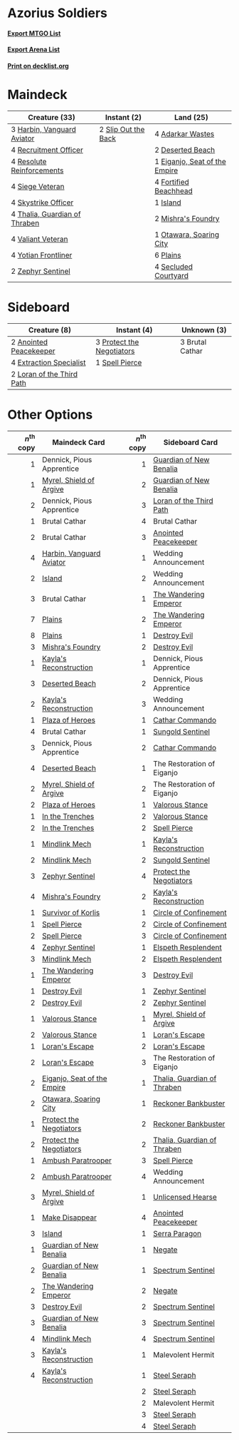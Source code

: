 # Azorius Soldiers

#### [Export MTGO List](../collection/Azorius%20Soldiers/Azorius%20Soldiers.txt)
#### [Export Arena List](../collection/Azorius%20Soldiers/Azorius%20Soldiers_arena.txt)
#### [Print on decklist.org](http://decklist.org/?deckmain=4%09Adarkar%20Wastes%0A2%09Deserted%20Beach%0A1%09Eiganjo,%20Seat%20of%20the%20Empire%0A4%09Fortified%20Beachhead%0A3%09Harbin,%20Vanguard%20Aviator%0A1%09Island%0A2%09Mishra's%20Foundry%0A1%09Otawara,%20Soaring%20City%0A6%09Plains%0A4%09Recruitment%20Officer%0A4%09Resolute%20Reinforcements%0A4%09Secluded%20Courtyard%0A4%09Siege%20Veteran%0A4%09Skystrike%20Officer%0A2%09Slip%20Out%20the%20Back%0A4%09Thalia,%20Guardian%20of%20Thraben%0A4%09Valiant%20Veteran%0A4%09Yotian%20Frontliner%0A2%09Zephyr%20Sentinel&deckside=2%09Anointed%20Peacekeeper%0A3%09Brutal%20Cathar%0A4%09Extraction%20Specialist%0A2%09Loran%20of%20the%20Third%20Path%0A3%09Protect%20the%20Negotiators%0A1%09Spell%20Pierce)
# Maindeck

|                                             Creature (33)                                              |                                         Instant (2)                                          |                                               Land (25)                                                |
|--------------------------------------------------------------------------------------------------------|----------------------------------------------------------------------------------------------|--------------------------------------------------------------------------------------------------------|
|3 [Harbin, Vanguard Aviator](http://gatherer.wizards.com/Pages/Card/Details.aspx?multiverseid=583795)   |2 [Slip Out the Back](http://gatherer.wizards.com/Pages/Card/Details.aspx?multiverseid=555263)|4 [Adarkar Wastes](http://gatherer.wizards.com/Pages/Card/Details.aspx?multiverseid=129458)             |
|4 [Recruitment Officer](http://gatherer.wizards.com/Pages/Card/Details.aspx?multiverseid=583608)        |                                                                                              |2 [Deserted Beach](http://gatherer.wizards.com/Pages/Card/Details.aspx?multiverseid=535058)             |
|4 [Resolute Reinforcements](http://gatherer.wizards.com/Pages/Card/Details.aspx?multiverseid=574509)    |                                                                                              |1 [Eiganjo, Seat of the Empire](http://gatherer.wizards.com/Pages/Card/Details.aspx?multiverseid=548581)|
|4 [Siege Veteran](http://gatherer.wizards.com/Pages/Card/Details.aspx?multiverseid=583610)              |                                                                                              |4 [Fortified Beachhead](http://gatherer.wizards.com/Pages/Card/Details.aspx?multiverseid=583841)        |
|4 [Skystrike Officer](http://gatherer.wizards.com/Pages/Card/Details.aspx?multiverseid=583647)          |                                                                                              |1 [Island](http://gatherer.wizards.com/Pages/Card/Details.aspx?multiverseid=439857)                     |
|4 [Thalia, Guardian of Thraben](http://gatherer.wizards.com/Pages/Card/Details.aspx?multiverseid=442025)|                                                                                              |2 [Mishra's Foundry](http://gatherer.wizards.com/Pages/Card/Details.aspx?multiverseid=583844)           |
|4 [Valiant Veteran](http://gatherer.wizards.com/Pages/Card/Details.aspx?multiverseid=574518)            |                                                                                              |1 [Otawara, Soaring City](http://gatherer.wizards.com/Pages/Card/Details.aspx?multiverseid=548584)      |
|4 [Yotian Frontliner](http://gatherer.wizards.com/Pages/Card/Details.aspx?multiverseid=583627)          |                                                                                              |6 [Plains](http://gatherer.wizards.com/Pages/Card/Details.aspx?multiverseid=439856)                     |
|2 [Zephyr Sentinel](http://gatherer.wizards.com/Pages/Card/Details.aspx?multiverseid=583659)            |                                                                                              |4 [Secluded Courtyard](http://gatherer.wizards.com/Pages/Card/Details.aspx?multiverseid=548588)         |


# Sideboard

|                                            Creature (8)                                            |                                            Instant (4)                                             |  Unknown (3)  |
|----------------------------------------------------------------------------------------------------|----------------------------------------------------------------------------------------------------|---------------|
|2 [Anointed Peacekeeper](http://gatherer.wizards.com/Pages/Card/Details.aspx?multiverseid=574482)   |3 [Protect the Negotiators](http://gatherer.wizards.com/Pages/Card/Details.aspx?multiverseid=574542)|3 Brutal Cathar|
|4 [Extraction Specialist](http://gatherer.wizards.com/Pages/Card/Details.aspx?multiverseid=555213)  |1 [Spell Pierce](http://gatherer.wizards.com/Pages/Card/Details.aspx?multiverseid=425876)           |               |
|2 [Loran of the Third Path](http://gatherer.wizards.com/Pages/Card/Details.aspx?multiverseid=583597)|                                                                                                    |               |


# Other Options

|*n*<sup>th</sup> copy|                                            Maindeck Card                                             |*n*<sup>th</sup> copy|                                            Sideboard Card                                            |
|--------------------:|------------------------------------------------------------------------------------------------------|--------------------:|------------------------------------------------------------------------------------------------------|
|                    1|Dennick, Pious Apprentice                                                                             |                    1|[Guardian of New Benalia](http://gatherer.wizards.com/Pages/Card/Details.aspx?multiverseid=574499)    |
|                    1|[Myrel, Shield of Argive](http://gatherer.wizards.com/Pages/Card/Details.aspx?multiverseid=583603)    |                    2|[Guardian of New Benalia](http://gatherer.wizards.com/Pages/Card/Details.aspx?multiverseid=574499)    |
|                    2|Dennick, Pious Apprentice                                                                             |                    3|[Loran of the Third Path](http://gatherer.wizards.com/Pages/Card/Details.aspx?multiverseid=583597)    |
|                    1|Brutal Cathar                                                                                         |                    4|Brutal Cathar                                                                                         |
|                    2|Brutal Cathar                                                                                         |                    3|[Anointed Peacekeeper](http://gatherer.wizards.com/Pages/Card/Details.aspx?multiverseid=574482)       |
|                    4|[Harbin, Vanguard Aviator](http://gatherer.wizards.com/Pages/Card/Details.aspx?multiverseid=583795)   |                    1|Wedding Announcement                                                                                  |
|                    2|[Island](http://gatherer.wizards.com/Pages/Card/Details.aspx?multiverseid=439857)                     |                    2|Wedding Announcement                                                                                  |
|                    3|Brutal Cathar                                                                                         |                    1|[The Wandering Emperor](http://gatherer.wizards.com/Pages/Card/Details.aspx?multiverseid=548337)      |
|                    7|[Plains](http://gatherer.wizards.com/Pages/Card/Details.aspx?multiverseid=439856)                     |                    2|[The Wandering Emperor](http://gatherer.wizards.com/Pages/Card/Details.aspx?multiverseid=548337)      |
|                    8|[Plains](http://gatherer.wizards.com/Pages/Card/Details.aspx?multiverseid=439856)                     |                    1|[Destroy Evil](http://gatherer.wizards.com/Pages/Card/Details.aspx?multiverseid=574497)               |
|                    3|[Mishra's Foundry](http://gatherer.wizards.com/Pages/Card/Details.aspx?multiverseid=583844)           |                    2|[Destroy Evil](http://gatherer.wizards.com/Pages/Card/Details.aspx?multiverseid=574497)               |
|                    1|[Kayla's Reconstruction](http://gatherer.wizards.com/Pages/Card/Details.aspx?multiverseid=583595)     |                    1|Dennick, Pious Apprentice                                                                             |
|                    3|[Deserted Beach](http://gatherer.wizards.com/Pages/Card/Details.aspx?multiverseid=535058)             |                    2|Dennick, Pious Apprentice                                                                             |
|                    2|[Kayla's Reconstruction](http://gatherer.wizards.com/Pages/Card/Details.aspx?multiverseid=583595)     |                    3|Wedding Announcement                                                                                  |
|                    1|[Plaza of Heroes](http://gatherer.wizards.com/Pages/Card/Details.aspx?multiverseid=574732)            |                    1|[Cathar Commando](http://gatherer.wizards.com/Pages/Card/Details.aspx?multiverseid=534764)            |
|                    4|Brutal Cathar                                                                                         |                    1|[Sungold Sentinel](http://gatherer.wizards.com/Pages/Card/Details.aspx?multiverseid=534795)           |
|                    3|Dennick, Pious Apprentice                                                                             |                    2|[Cathar Commando](http://gatherer.wizards.com/Pages/Card/Details.aspx?multiverseid=534764)            |
|                    4|[Deserted Beach](http://gatherer.wizards.com/Pages/Card/Details.aspx?multiverseid=535058)             |                    1|The Restoration of Eiganjo                                                                            |
|                    2|[Myrel, Shield of Argive](http://gatherer.wizards.com/Pages/Card/Details.aspx?multiverseid=583603)    |                    2|The Restoration of Eiganjo                                                                            |
|                    2|[Plaza of Heroes](http://gatherer.wizards.com/Pages/Card/Details.aspx?multiverseid=574732)            |                    1|[Valorous Stance](http://gatherer.wizards.com/Pages/Card/Details.aspx?multiverseid=391950)            |
|                    1|[In the Trenches](http://gatherer.wizards.com/Pages/Card/Details.aspx?multiverseid=583593)            |                    2|[Valorous Stance](http://gatherer.wizards.com/Pages/Card/Details.aspx?multiverseid=391950)            |
|                    2|[In the Trenches](http://gatherer.wizards.com/Pages/Card/Details.aspx?multiverseid=583593)            |                    2|[Spell Pierce](http://gatherer.wizards.com/Pages/Card/Details.aspx?multiverseid=425876)               |
|                    1|[Mindlink Mech](http://gatherer.wizards.com/Pages/Card/Details.aspx?multiverseid=548359)              |                    1|[Kayla's Reconstruction](http://gatherer.wizards.com/Pages/Card/Details.aspx?multiverseid=583595)     |
|                    2|[Mindlink Mech](http://gatherer.wizards.com/Pages/Card/Details.aspx?multiverseid=548359)              |                    2|[Sungold Sentinel](http://gatherer.wizards.com/Pages/Card/Details.aspx?multiverseid=534795)           |
|                    3|[Zephyr Sentinel](http://gatherer.wizards.com/Pages/Card/Details.aspx?multiverseid=583659)            |                    4|[Protect the Negotiators](http://gatherer.wizards.com/Pages/Card/Details.aspx?multiverseid=574542)    |
|                    4|[Mishra's Foundry](http://gatherer.wizards.com/Pages/Card/Details.aspx?multiverseid=583844)           |                    2|[Kayla's Reconstruction](http://gatherer.wizards.com/Pages/Card/Details.aspx?multiverseid=583595)     |
|                    1|[Survivor of Korlis](http://gatherer.wizards.com/Pages/Card/Details.aspx?multiverseid=583613)         |                    1|[Circle of Confinement](http://gatherer.wizards.com/Pages/Card/Details.aspx?multiverseid=540834)      |
|                    1|[Spell Pierce](http://gatherer.wizards.com/Pages/Card/Details.aspx?multiverseid=425876)               |                    2|[Circle of Confinement](http://gatherer.wizards.com/Pages/Card/Details.aspx?multiverseid=540834)      |
|                    2|[Spell Pierce](http://gatherer.wizards.com/Pages/Card/Details.aspx?multiverseid=425876)               |                    3|[Circle of Confinement](http://gatherer.wizards.com/Pages/Card/Details.aspx?multiverseid=540834)      |
|                    4|[Zephyr Sentinel](http://gatherer.wizards.com/Pages/Card/Details.aspx?multiverseid=583659)            |                    1|[Elspeth Resplendent](http://gatherer.wizards.com/Pages/Card/Details.aspx?multiverseid=555212)        |
|                    3|[Mindlink Mech](http://gatherer.wizards.com/Pages/Card/Details.aspx?multiverseid=548359)              |                    2|[Elspeth Resplendent](http://gatherer.wizards.com/Pages/Card/Details.aspx?multiverseid=555212)        |
|                    1|[The Wandering Emperor](http://gatherer.wizards.com/Pages/Card/Details.aspx?multiverseid=548337)      |                    3|[Destroy Evil](http://gatherer.wizards.com/Pages/Card/Details.aspx?multiverseid=574497)               |
|                    1|[Destroy Evil](http://gatherer.wizards.com/Pages/Card/Details.aspx?multiverseid=574497)               |                    1|[Zephyr Sentinel](http://gatherer.wizards.com/Pages/Card/Details.aspx?multiverseid=583659)            |
|                    2|[Destroy Evil](http://gatherer.wizards.com/Pages/Card/Details.aspx?multiverseid=574497)               |                    2|[Zephyr Sentinel](http://gatherer.wizards.com/Pages/Card/Details.aspx?multiverseid=583659)            |
|                    1|[Valorous Stance](http://gatherer.wizards.com/Pages/Card/Details.aspx?multiverseid=391950)            |                    1|[Myrel, Shield of Argive](http://gatherer.wizards.com/Pages/Card/Details.aspx?multiverseid=583603)    |
|                    2|[Valorous Stance](http://gatherer.wizards.com/Pages/Card/Details.aspx?multiverseid=391950)            |                    1|[Loran's Escape](http://gatherer.wizards.com/Pages/Card/Details.aspx?multiverseid=583599)             |
|                    1|[Loran's Escape](http://gatherer.wizards.com/Pages/Card/Details.aspx?multiverseid=583599)             |                    2|[Loran's Escape](http://gatherer.wizards.com/Pages/Card/Details.aspx?multiverseid=583599)             |
|                    2|[Loran's Escape](http://gatherer.wizards.com/Pages/Card/Details.aspx?multiverseid=583599)             |                    3|The Restoration of Eiganjo                                                                            |
|                    2|[Eiganjo, Seat of the Empire](http://gatherer.wizards.com/Pages/Card/Details.aspx?multiverseid=548581)|                    1|[Thalia, Guardian of Thraben](http://gatherer.wizards.com/Pages/Card/Details.aspx?multiverseid=442025)|
|                    2|[Otawara, Soaring City](http://gatherer.wizards.com/Pages/Card/Details.aspx?multiverseid=548584)      |                    1|[Reckoner Bankbuster](http://gatherer.wizards.com/Pages/Card/Details.aspx?multiverseid=548568)        |
|                    1|[Protect the Negotiators](http://gatherer.wizards.com/Pages/Card/Details.aspx?multiverseid=574542)    |                    2|[Reckoner Bankbuster](http://gatherer.wizards.com/Pages/Card/Details.aspx?multiverseid=548568)        |
|                    2|[Protect the Negotiators](http://gatherer.wizards.com/Pages/Card/Details.aspx?multiverseid=574542)    |                    2|[Thalia, Guardian of Thraben](http://gatherer.wizards.com/Pages/Card/Details.aspx?multiverseid=442025)|
|                    1|[Ambush Paratrooper](http://gatherer.wizards.com/Pages/Card/Details.aspx?multiverseid=583588)         |                    3|[Spell Pierce](http://gatherer.wizards.com/Pages/Card/Details.aspx?multiverseid=425876)               |
|                    2|[Ambush Paratrooper](http://gatherer.wizards.com/Pages/Card/Details.aspx?multiverseid=583588)         |                    4|Wedding Announcement                                                                                  |
|                    3|[Myrel, Shield of Argive](http://gatherer.wizards.com/Pages/Card/Details.aspx?multiverseid=583603)    |                    1|[Unlicensed Hearse](http://gatherer.wizards.com/Pages/Card/Details.aspx?multiverseid=555447)          |
|                    1|[Make Disappear](http://gatherer.wizards.com/Pages/Card/Details.aspx?multiverseid=555250)             |                    4|[Anointed Peacekeeper](http://gatherer.wizards.com/Pages/Card/Details.aspx?multiverseid=574482)       |
|                    3|[Island](http://gatherer.wizards.com/Pages/Card/Details.aspx?multiverseid=439857)                     |                    1|[Serra Paragon](http://gatherer.wizards.com/Pages/Card/Details.aspx?multiverseid=574512)              |
|                    1|[Guardian of New Benalia](http://gatherer.wizards.com/Pages/Card/Details.aspx?multiverseid=574499)    |                    1|[Negate](http://gatherer.wizards.com/Pages/Card/Details.aspx?multiverseid=423707)                     |
|                    2|[Guardian of New Benalia](http://gatherer.wizards.com/Pages/Card/Details.aspx?multiverseid=574499)    |                    1|[Spectrum Sentinel](http://gatherer.wizards.com/Pages/Card/Details.aspx?multiverseid=583824)          |
|                    2|[The Wandering Emperor](http://gatherer.wizards.com/Pages/Card/Details.aspx?multiverseid=548337)      |                    2|[Negate](http://gatherer.wizards.com/Pages/Card/Details.aspx?multiverseid=423707)                     |
|                    3|[Destroy Evil](http://gatherer.wizards.com/Pages/Card/Details.aspx?multiverseid=574497)               |                    2|[Spectrum Sentinel](http://gatherer.wizards.com/Pages/Card/Details.aspx?multiverseid=583824)          |
|                    3|[Guardian of New Benalia](http://gatherer.wizards.com/Pages/Card/Details.aspx?multiverseid=574499)    |                    3|[Spectrum Sentinel](http://gatherer.wizards.com/Pages/Card/Details.aspx?multiverseid=583824)          |
|                    4|[Mindlink Mech](http://gatherer.wizards.com/Pages/Card/Details.aspx?multiverseid=548359)              |                    4|[Spectrum Sentinel](http://gatherer.wizards.com/Pages/Card/Details.aspx?multiverseid=583824)          |
|                    3|[Kayla's Reconstruction](http://gatherer.wizards.com/Pages/Card/Details.aspx?multiverseid=583595)     |                    1|Malevolent Hermit                                                                                     |
|                    4|[Kayla's Reconstruction](http://gatherer.wizards.com/Pages/Card/Details.aspx?multiverseid=583595)     |                    1|[Steel Seraph](http://gatherer.wizards.com/Pages/Card/Details.aspx?multiverseid=583623)               |
|                     |                                                                                                      |                    2|[Steel Seraph](http://gatherer.wizards.com/Pages/Card/Details.aspx?multiverseid=583623)               |
|                     |                                                                                                      |                    2|Malevolent Hermit                                                                                     |
|                     |                                                                                                      |                    3|[Steel Seraph](http://gatherer.wizards.com/Pages/Card/Details.aspx?multiverseid=583623)               |
|                     |                                                                                                      |                    4|[Steel Seraph](http://gatherer.wizards.com/Pages/Card/Details.aspx?multiverseid=583623)               |

